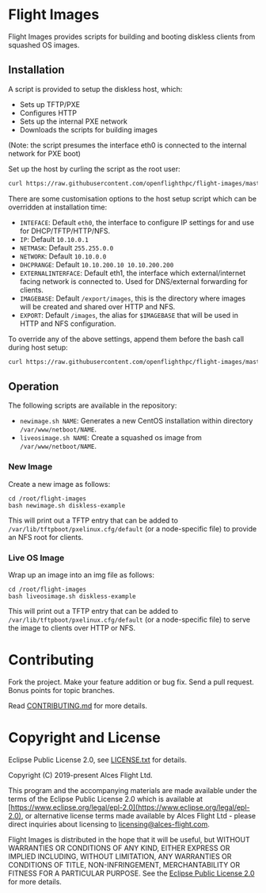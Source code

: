 # Flight Images

Flight Images provides scripts for building and booting diskless clients from squashed OS images.

## Installation

A script is provided to setup the diskless host, which:
- Sets up TFTP/PXE
- Configures HTTP
- Sets up the internal PXE network
- Downloads the scripts for building images

(Note: the script presumes the interface eth0 is connected to the internal network for PXE boot)

Set up the host by curling the script as the root user:
```bash
curl https://raw.githubusercontent.com/openflighthpc/flight-images/master/host_setup.sh |/bin/bash
```

There are some customisation options to the host setup script which can be overridden at installation time:
- `INTEFACE`: Default `eth0`, the interface to configure IP settings for and use for DHCP/TFTP/HTTP/NFS.
- `IP`: Default `10.10.0.1`
- `NETMASK`: Default `255.255.0.0`
- `NETWORK`: Default `10.10.0.0`
- `DHCPRANGE`: Default `10.10.200.10 10.10.200.200`
- `EXTERNALINTERFACE`: Default eth1, the interface which external/internet facing network is connected to. Used for DNS/external forwarding for clients.
- `IMAGEBASE`: Default `/export/images`, this is the directory where images will be created and shared over HTTP and NFS.
- `EXPORT`: Default `/images`, the alias for `$IMAGEBASE` that will be used in HTTP and NFS configuration.

To override any of the above settings, append them before the bash call during host setup:
```bash
curl https://raw.githubusercontent.com/openflighthpc/flight-images/master/host_setup.sh |IP=192.168.0.1 NETMASK=255.255.255.0 NETWORK=192.168.0.0 IMAGEBASE=/export/ /bin/bash
```

## Operation

The following scripts are available in the repository:
- `newimage.sh NAME`: Generates a new CentOS installation within directory `/var/www/netboot/NAME`.
- `liveosimage.sh NAME`: Create a squashed os image from `/var/www/netboot/NAME`.

### New Image

Create a new image as follows:
```
cd /root/flight-images
bash newimage.sh diskless-example
```

This will print out a TFTP entry that can be added to `/var/lib/tftpboot/pxelinux.cfg/default` (or a node-specific file) to provide an NFS root for clients.

### Live OS Image

Wrap up an image into an img file as follows:
```
cd /root/flight-images
bash liveosimage.sh diskless-example
```

This will print out a TFTP entry that can be added to `/var/lib/tftpboot/pxelinux.cfg/default` (or a node-specific file) to serve the image to clients over HTTP or NFS.

# Contributing

Fork the project. Make your feature addition or bug fix. Send a pull
request. Bonus points for topic branches.

Read [CONTRIBUTING.md](CONTRIBUTING.md) for more details.

# Copyright and License

Eclipse Public License 2.0, see [LICENSE.txt](LICENSE.txt) for details.

Copyright (C) 2019-present Alces Flight Ltd.

This program and the accompanying materials are made available under
the terms of the Eclipse Public License 2.0 which is available at
[https://www.eclipse.org/legal/epl-2.0](https://www.eclipse.org/legal/epl-2.0),
or alternative license terms made available by Alces Flight Ltd -
please direct inquiries about licensing to
[licensing@alces-flight.com](mailto:licensing@alces-flight.com).

Flight Images is distributed in the hope that it will be
useful, but WITHOUT WARRANTIES OR CONDITIONS OF ANY KIND, EITHER
EXPRESS OR IMPLIED INCLUDING, WITHOUT LIMITATION, ANY WARRANTIES OR
CONDITIONS OF TITLE, NON-INFRINGEMENT, MERCHANTABILITY OR FITNESS FOR
A PARTICULAR PURPOSE. See the [Eclipse Public License 2.0](https://opensource.org/licenses/EPL-2.0) for more
details.
